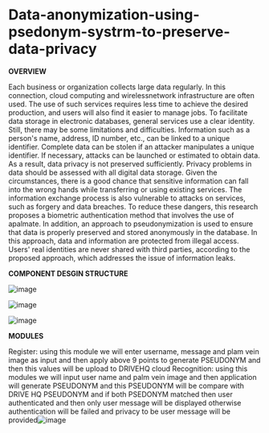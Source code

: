 # Data-anonymization-using-psedonym-systrm-to-preserve-data-privacy

****OVERVIEW****



Each business or organization collects large data regularly. In this connection, cloud computing and wirelessnetwork 
infrastructure are often used. The use of such services requires less time to achieve the desired production, and users 
will also find it easier to manage jobs. 
To facilitate data storage in electronic databases, general services use a clear identity. Still, there may be some 
limitations and difficulties. Information such as a person's name, address, ID number, etc., can be linked to a unique 
identifier. Complete data can be stolen if an attacker manipulates a unique identifier. If necessary, attacks can be 
launched or estimated to obtain data. As a result, data privacy is not preserved sufficiently. 
Privacy problems in data should be assessed with all digital data storage. Given the circumstances, there is a good 
chance that sensitive information can fall into the wrong hands while transferring or using existing services. The 
information exchange process is also vulnerable to attacks on services, such as forgery and data breaches. 
To reduce these dangers, this research proposes a biometric authentication method that involves the use of apalmate. 
In addition, an approach to pseudonymization is used to ensure that data is properly preserved and stored 
anonymously in the database. In this approach, data and information are protected from illegal access. Users' real 
identities are never shared with third parties, according to the proposed approach, which addresses the issue of 
information leaks.






****COMPONENT DESGIN STRUCTURE****

![image](https://github.com/user-attachments/assets/703dd8ee-1cee-4a2d-90e7-f6378f26946a)









![image](https://github.com/user-attachments/assets/ed1e8374-1b43-4e7a-82cd-04325c42a400)









![image](https://github.com/user-attachments/assets/44fdfc48-48ca-4767-8b4f-8a4ef433db27)









****MODULES****

Register: using this module we will enter username, message and plam vein image as input and then apply above 9 points to generate PSEUDONYM  and then this values will be upload to DRIVEHQ cloud
Recognition: using this modules we will input user name and palm vein image and then application will generate PSEUDONYM  and this PSEUDONYM  will be compare with DRIVE HQ PSEUDONYM and if both PSEDONYM matched then user authenticated and then only user message will be displayed otherwise authentication will be failed and privacy to be user message will be provided![image](https://github.com/user-attachments/assets/1194d3b5-a699-4404-bda9-ad0d1a342279)
